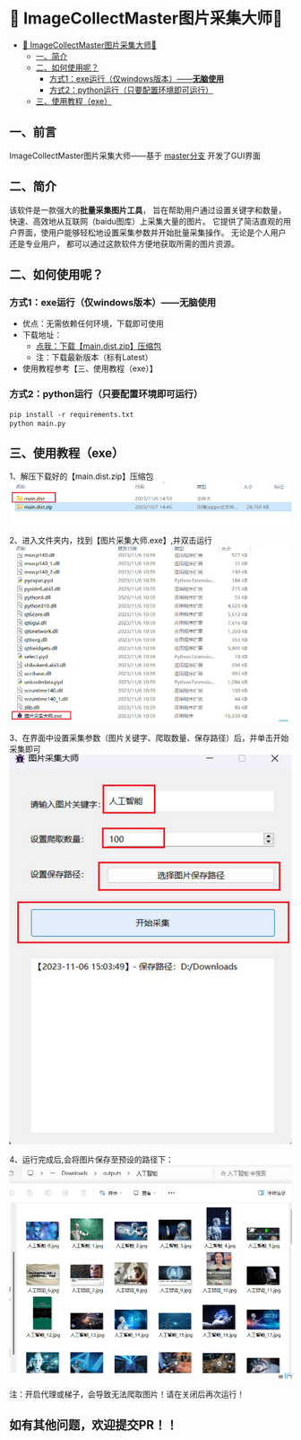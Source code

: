 # 🌟 ImageCollectMaster图片采集大师🌟 

- [🌟 ImageCollectMaster图片采集大师🌟](#-imagecollectmaster图片采集大师)
  - [一、简介](#一简介)
  - [二、如何使用呢？](#二如何使用呢)
    - [方式1：exe运行（仅windows版本）——**无脑使用**](#方式1exe运行仅windows版本无脑使用)
    - [方式2：python运行（只要配置环境即可运行）](#方式2python运行只要配置环境即可运行)
  - [三、使用教程（exe）](#三使用教程exe)
## 一、前言
  ImageCollectMaster图片采集大师——基于 [master分支](https://github.com/CrabBoss-lab/ImageCollectMaster/tree/master) 开发了GUI界面

## 二、简介

该软件是一款强大的**批量采集图片工具**，
旨在帮助用户通过设置关键字和数量， 快速、高效地从互联网（baidu图库）上采集大量的图片。
它提供了简洁直观的用户界面，使用户能够轻松地设置采集参数并开始批量采集操作。
无论是个人用户还是专业用户， 都可以通过这款软件方便地获取所需的图片资源。

## 二、如何使用呢？

### 方式1：exe运行（仅windows版本）——**无脑使用**
- 优点：无需依赖任何环境，下载即可使用
- 下载地址：
  - [点我：下载【main.dist.zip】压缩包](https://github.com/CrabBoss-lab/ImageCollectMaster/releases)
  - 注：下载最新版本（标有Latest）
- 使用教程参考【三、使用教程（exe）】

### 方式2：python运行（只要配置环境即可运行）
```
pip install -r requirements.txt 
python main.py
```

## 三、使用教程（exe）
1、解压下载好的【main.dist.zip】压缩包
![unzip_image.png](assets/mdImage/unzip_image.png)

2、进入文件夹内，找到【图片采集大师.exe】,并双击运行
![22.jpg](assets/mdImage/exe.jpg)

3、在界面中设置采集参数（图片关键字、爬取数量、保存路径）后，并单击开始采集即可
![22.jpg](assets/mdImage/download.jpg)

4、运行完成后,会将图片保存至预设的路径下：
![img.png](assets/mdImage/data.jpg)

注：开启代理或梯子，会导致无法爬取图片！请在关闭后再次运行！

## 如有其他问题，欢迎提交PR！！